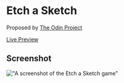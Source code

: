 # Etch a Sketch

Proposed by [The Odin Project](https://www.theodinproject.com/paths/foundations/courses/foundations/lessons/landing-page)

[Live Preview](https://htmlpreview.github.io/?https://raw.githubusercontent.com/dev-math/etch-a-sketch/main/index.html)

## Screenshot

!["A screenshot of the Etch a Sketch game"](https://i.imgur.com/9qu7hHr.png)
